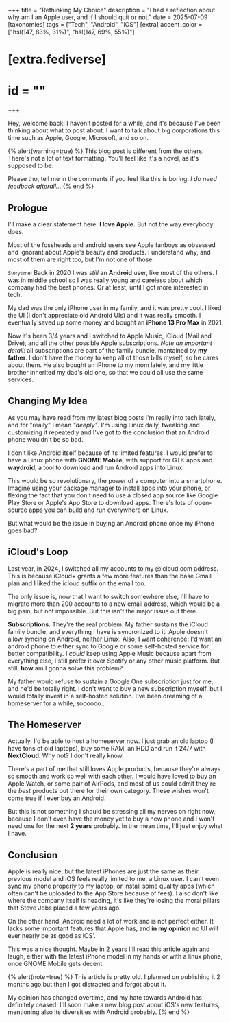 +++
title = "Rethinking My Choice"
description = "I had a reflection about why am I an Apple user, and if I should quit or not."
date = 2025-07-09
[taxonomies]
tags = ["Tech", "Android", "iOS"]
[extra]
accent_color = ["hsl(147, 83%, 31%)", "hsl(147, 69%, 55%)"]
# [extra.fediverse]
# id = ""
+++

Hey, welcome back! I haven't posted for a while, and it's because I've been thinking about what to post about. I want to talk about big corporations this time such as Apple, Google, Microsoft, and so on.

{% alert(warning=true) %}
This blog post is different from the others. There's not a lot of text formatting. You'll feel like it's a novel, as it's supposed to be.

Please tho, tell me in the comments if you feel like this is boring. *I do need feedback afterall...*
{% end %}

## Prologue

I'll make a clear statement here: **I love Apple.** But not the way everybody does.

Most of the fossheads and android users see Apple fanboys as obsessed and ignorant about Apple's beauty and products.
I understand why, and most of them are right too, but I'm not one of those.

<small>Storytime!</small> Back in 2020 I was *still* an **Android** user, like most of the others. I was in middle school so I was really young and careless about which company had the best phones. Or at least, until I got more interested in tech.

My dad was the only iPhone user in my family, and it was pretty cool. I liked the UI (I don't appreciate old Android UIs) and it was really smooth. I eventually saved up some money and bought an **iPhone 13 Pro Max** in 2021.

Now it's been 3/4 years and I switched to Apple Music, iCloud (Mail and Drive), and all the other possible Apple subscriptions. *Note an important detail:* all subscriptions are part of the family bundle, mantained by **my father**. I don't have the money to keep all of those bills myself, so he cares about them. He also bought an iPhone to my mom lately, and my little brother inherited my dad's old one, so that we could all use the same services.

## Changing My Idea

As you may have read from my latest blog posts I'm really into tech lately, and for "really" I mean *"deeply"*. I'm using Linux daily, tweaking and customizing it repeatedly and I've got to the conclusion that an Android phone wouldn't be so bad.

I don't like Android itself because of its limited features. I would prefer to have a Linux phone with **GNOME Mobile**, with support for GTK apps and **waydroid**, a tool to download and run Android apps into Linux.

This would be so revolutionary, the power of a computer into a smartphone. Imagine using your package manager to install apps into your phone, or flexing the fact that you don't need to use a closed app source like Google Play Store or Apple's App Store to download apps. There's lots of open-source apps you can build and run everywhere on Linux.

But what would be the issue in buying an Android phone once my iPhone goes bad?

## iCloud's Loop

Last year, in 2024, I switched all my accounts to my @icloud.com address. This is because iCloud+ grants a few more features than the base Gmail plan and I liked the icloud suffix on the email too.

The only issue is, now that I want to switch somewhere else, I'll have to migrate more than 200 accounts to a new email address, which would be a big pain, but not impossible. But this isn't the major issue out there.

**Subscriptions.** They're the real problem. My father sustains the iCloud family bundle, and everything I have is syncronized to it. Apple doesn't allow syncing on Android, neither Linux. Also, I want coherence: I'd want an android phone to either sync to Google or some self-hosted service for better compatibility. I *could* keep using Apple Music because apart from everything else, I still prefer it over Spotify or any other music platform. But still, **how** am I gonna solve this problem?

My father would refuse to sustain a Google One subscription just for me, and he'd be totally right. I don't want to buy a new subscription myself, but I would totally invest in a self-hosted solution. I've been dreaming of a homeserver for a while, soooooo...

## The Homeserver

Actually, I'd be able to host a homeserver now. I just grab an old laptop (I have tons of old laptops), buy some RAM, an HDD and run it 24/7 with **NextCloud**. Why not? I don't really know.

There's a part of me that still loves Apple products, because they're always so smooth and work so well with each other. I would have loved to buy an Apple Watch, or some pair of AirPods, and most of us could admit they're the *best* products out there for their own category. These wishes won't come true if I ever buy an Android.

But this is not something I should be stressing all my nerves on right now, because I don't even have the money yet to buy a new phone and I won't need one for the next **2 years** probably. In the mean time, I'll just enjoy what I have.

## Conclusion

Apple is really nice, but the latest iPhones are just the same as their previous model and iOS feels really limited to me, a Linux user. I can't even sync my phone properly to my laptop, or install some quality apps (which often can't be uploaded to the App Store because of fees). I also don't like where the company itself is heading, it's like they're losing the moral pillars that Steve Jobs placed a few years ago.

On the other hand, Android need a lot of work and is not perfect either. It lacks some important features that Apple has, and **in my opinion** no UI will ever nearly be as good as iOS'.

This was a nice thought. Maybe in 2 years I'll read this article again and laugh, either with the latest iPhone model in my hands or with a linux phone, once GNOME Mobile gets decent.

{% alert(note=true) %}
This article is pretty old. I planned on publishing it 2 months ago but then I got distracted and forgot about it.

My opinion has changed overtime, and my hate towards Android has definitely ceased. I'll soon make a new blog post about iOS's new features, mentioning also its diversities with Android probably.
{% end %}

